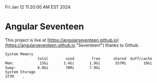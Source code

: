 Fri Jan 12 11:20:00 AM EST 2024

# Angular Seventeen


This project is live at [https://angularseventeen.github.io](https://angularseventeen.github.io "Seventeen!") thanks to Github.

```bash
System Memory
               total        used        free      shared  buff/cache   available
Mem:            15Gi       3.4Gi       1.9Gi       557Mi        10Gi        11Gi
Swap:          8.0Gi        70Mi       7.9Gi
System Storage
377M	.
```
